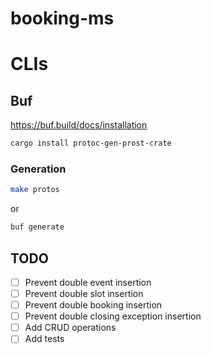 # booking-ms

# CLIs

## Buf

https://buf.build/docs/installation

```sh
cargo install protoc-gen-prost-crate
```

### Generation

```sh
make protos
```
or
```sh
buf generate
```

## TODO

- [ ] Prevent double event insertion
- [ ] Prevent double slot insertion
- [ ] Prevent double booking insertion
- [ ] Prevent double closing exception insertion
- [ ] Add CRUD operations
- [ ] Add tests
